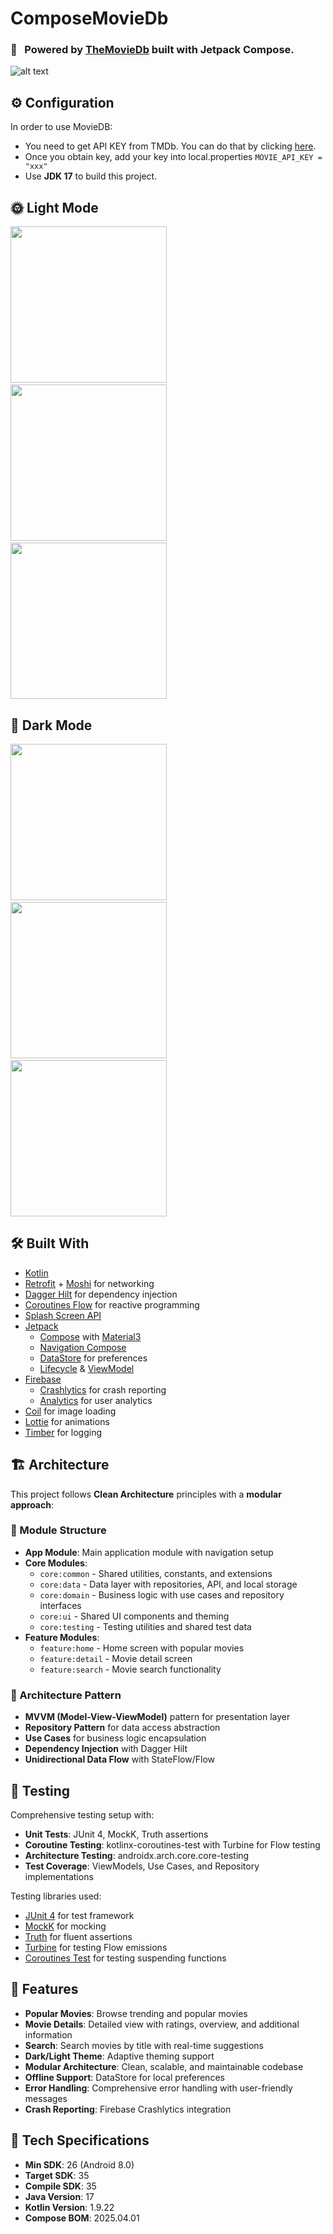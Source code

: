 # ComposeMovieDb

### 💫 &nbsp; Powered by [TheMovieDb](https://www.themoviedb.org) built with Jetpack Compose.

![alt text](https://cdn-images-1.medium.com/max/1200/1*vIR7iO-1GnY2xYxL6NiYkw.png)

## ⚙️ Configuration

In order to use MovieDB:
- You need to get API KEY from TMDb. You can do that by clicking [here](https://www.themoviedb.org/signup).
- Once you obtain key, add your key into local.properties `MOVIE_API_KEY = "xxx" `
- Use **JDK 17** to build this project.

## 🌞 Light Mode

<img src="/art/movie_screen_light.png" width="250" /> &nbsp;&nbsp;&nbsp; <img src="/art/movie_detail_light.png" width="250" /> &nbsp;&nbsp;&nbsp; <img src="/art/search_list_light.png" width="250" />

## 🌚 Dark Mode

<img src="/art/movie_screen_dark.png" width="250" /> &nbsp;&nbsp;&nbsp; <img src="/art/movie_detail_dark.png" width="250" /> &nbsp;&nbsp;&nbsp; <img src="/art/search_list_dark.png" width="250" />

## 🛠 Built With

- [Kotlin](https://kotlinlang.org)
- [Retrofit](https://square.github.io/retrofit/) + [Moshi](https://github.com/square/moshi) for networking
- [Dagger Hilt](https://dagger.dev/hilt/) for dependency injection
- [Coroutines Flow](https://kotlinlang.org/docs/reference/coroutines/flow.html) for reactive programming
- [Splash Screen API](https://developer.android.com/guide/topics/ui/splash-screen/migrate)
- [Jetpack](https://developer.android.com/jetpack)
    * [Compose](https://developer.android.com/jetpack/compose) with [Material3](https://developer.android.com/jetpack/compose/designsystems/material3)
    * [Navigation Compose](https://developer.android.com/jetpack/compose/navigation)
    * [DataStore](https://developer.android.com/topic/libraries/architecture/datastore) for preferences
    * [Lifecycle](https://developer.android.com/topic/libraries/architecture/lifecycle) & [ViewModel](https://developer.android.com/topic/libraries/architecture/viewmodel)
- [Firebase](https://firebase.google.com/)
    * [Crashlytics](https://firebase.google.com/products/crashlytics) for crash reporting
    * [Analytics](https://firebase.google.com/products/analytics) for user analytics
- [Coil](https://coil-kt.github.io/coil/) for image loading
- [Lottie](https://airbnb.design/lottie/) for animations
- [Timber](https://github.com/JakeWharton/timber) for logging

## 🏗 Architecture

This project follows **Clean Architecture** principles with a **modular approach**:

### 📁 Module Structure
- **App Module**: Main application module with navigation setup
- **Core Modules**:
  - `core:common` - Shared utilities, constants, and extensions
  - `core:data` - Data layer with repositories, API, and local storage
  - `core:domain` - Business logic with use cases and repository interfaces
  - `core:ui` - Shared UI components and theming
  - `core:testing` - Testing utilities and shared test data
- **Feature Modules**:
  - `feature:home` - Home screen with popular movies
  - `feature:detail` - Movie detail screen
  - `feature:search` - Movie search functionality

### 🔄 Architecture Pattern
- **MVVM (Model-View-ViewModel)** pattern for presentation layer
- **Repository Pattern** for data access abstraction
- **Use Cases** for business logic encapsulation
- **Dependency Injection** with Dagger Hilt
- **Unidirectional Data Flow** with StateFlow/Flow

## 🧪 Testing

Comprehensive testing setup with:
- **Unit Tests**: JUnit 4, MockK, Truth assertions
- **Coroutine Testing**: kotlinx-coroutines-test with Turbine for Flow testing
- **Architecture Testing**: androidx.arch.core.core-testing
- **Test Coverage**: ViewModels, Use Cases, and Repository implementations

Testing libraries used:
- [JUnit 4](https://junit.org/junit4/) for test framework
- [MockK](https://mockk.io/) for mocking
- [Truth](https://truth.dev/) for fluent assertions
- [Turbine](https://github.com/cashapp/turbine) for testing Flow emissions
- [Coroutines Test](https://kotlinlang.org/api/kotlinx.coroutines/kotlinx-coroutines-test/) for testing suspending functions

## 📱 Features

- **Popular Movies**: Browse trending and popular movies
- **Movie Details**: Detailed view with ratings, overview, and additional information
- **Search**: Search movies by title with real-time suggestions
- **Dark/Light Theme**: Adaptive theming support
- **Modular Architecture**: Clean, scalable, and maintainable codebase
- **Offline Support**: DataStore for local preferences
- **Error Handling**: Comprehensive error handling with user-friendly messages
- **Crash Reporting**: Firebase Crashlytics integration

## 🎯 Tech Specifications

- **Min SDK**: 26 (Android 8.0)
- **Target SDK**: 35
- **Compile SDK**: 35
- **Java Version**: 17
- **Kotlin Version**: 1.9.22
- **Compose BOM**: 2025.04.01
